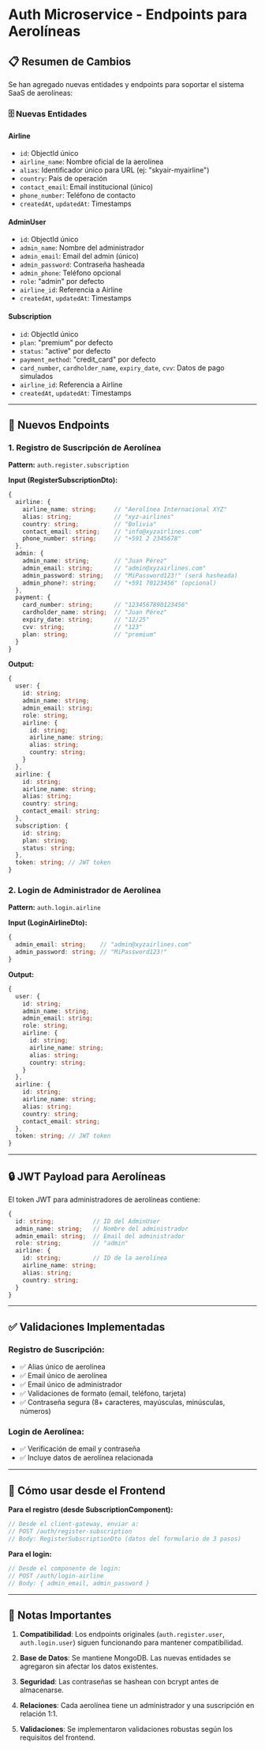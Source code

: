 # Auth Microservice - Endpoints para Aerolíneas

## 📋 Resumen de Cambios

Se han agregado nuevas entidades y endpoints para soportar el sistema SaaS de aerolíneas:

### 🗄️ **Nuevas Entidades**

#### **Airline**
- `id`: ObjectId único
- `airline_name`: Nombre oficial de la aerolínea
- `alias`: Identificador único para URL (ej: "skyair-myairline")
- `country`: País de operación
- `contact_email`: Email institucional (único)
- `phone_number`: Teléfono de contacto
- `createdAt`, `updatedAt`: Timestamps

#### **AdminUser**
- `id`: ObjectId único
- `admin_name`: Nombre del administrador
- `admin_email`: Email del admin (único)
- `admin_password`: Contraseña hasheada
- `admin_phone`: Teléfono opcional
- `role`: "admin" por defecto
- `airline_id`: Referencia a Airline
- `createdAt`, `updatedAt`: Timestamps

#### **Subscription**
- `id`: ObjectId único
- `plan`: "premium" por defecto
- `status`: "active" por defecto
- `payment_method`: "credit_card" por defecto
- `card_number`, `cardholder_name`, `expiry_date`, `cvv`: Datos de pago simulados
- `airline_id`: Referencia a Airline
- `createdAt`, `updatedAt`: Timestamps

---

## 🔌 **Nuevos Endpoints**

### **1. Registro de Suscripción de Aerolínea**
**Pattern:** `auth.register.subscription`

**Input (RegisterSubscriptionDto):**
```typescript
{
  airline: {
    airline_name: string;     // "Aerolínea Internacional XYZ"
    alias: string;            // "xyz-airlines" 
    country: string;          // "Bolivia"
    contact_email: string;    // "info@xyzairlines.com"
    phone_number: string;     // "+591 2 2345678"
  },
  admin: {
    admin_name: string;       // "Juan Pérez"
    admin_email: string;      // "admin@xyzairlines.com"
    admin_password: string;   // "MiPassword123!" (será hasheada)
    admin_phone?: string;     // "+591 70123456" (opcional)
  },
  payment: {
    card_number: string;      // "1234567890123456"
    cardholder_name: string;  // "Juan Pérez"
    expiry_date: string;      // "12/25"
    cvv: string;              // "123"
    plan: string;             // "premium"
  }
}
```

**Output:**
```typescript
{
  user: {
    id: string;
    admin_name: string;
    admin_email: string;
    role: string;
    airline: {
      id: string;
      airline_name: string;
      alias: string;
      country: string;
    }
  },
  airline: {
    id: string;
    airline_name: string;
    alias: string;
    country: string;
    contact_email: string;
  },
  subscription: {
    id: string;
    plan: string;
    status: string;
  },
  token: string; // JWT token
}
```

### **2. Login de Administrador de Aerolínea**
**Pattern:** `auth.login.airline`

**Input (LoginAirlineDto):**
```typescript
{
  admin_email: string;    // "admin@xyzairlines.com"
  admin_password: string; // "MiPassword123!"
}
```

**Output:**
```typescript
{
  user: {
    id: string;
    admin_name: string;
    admin_email: string;
    role: string;
    airline: {
      id: string;
      airline_name: string;
      alias: string;
      country: string;
    }
  },
  airline: {
    id: string;
    airline_name: string;
    alias: string;
    country: string;
    contact_email: string;
  },
  token: string; // JWT token
}
```

---

## 🔒 **JWT Payload para Aerolíneas**

El token JWT para administradores de aerolíneas contiene:

```typescript
{
  id: string;           // ID del AdminUser
  admin_name: string;   // Nombre del administrador
  admin_email: string;  // Email del administrador
  role: string;         // "admin"
  airline: {
    id: string;         // ID de la aerolínea
    airline_name: string;
    alias: string;
    country: string;
  }
}
```

---

## ✅ **Validaciones Implementadas**

### **Registro de Suscripción:**
- ✅ Alias único de aerolínea
- ✅ Email único de aerolínea
- ✅ Email único de administrador
- ✅ Validaciones de formato (email, teléfono, tarjeta)
- ✅ Contraseña segura (8+ caracteres, mayúsculas, minúsculas, números)

### **Login de Aerolínea:**
- ✅ Verificación de email y contraseña
- ✅ Incluye datos de aerolínea relacionada

---

## 🚀 **Cómo usar desde el Frontend**

**Para el registro (desde SubscriptionComponent):**
```typescript
// Desde el client-gateway, enviar a:
// POST /auth/register-subscription
// Body: RegisterSubscriptionDto (datos del formulario de 3 pasos)
```

**Para el login:**
```typescript
// Desde el componente de login:
// POST /auth/login-airline  
// Body: { admin_email, admin_password }
```

---

## 📝 **Notas Importantes**

1. **Compatibilidad**: Los endpoints originales (`auth.register.user`, `auth.login.user`) siguen funcionando para mantener compatibilidad.

2. **Base de Datos**: Se mantiene MongoDB. Las nuevas entidades se agregaron sin afectar los datos existentes.

3. **Seguridad**: Las contraseñas se hashean con bcrypt antes de almacenarse.

4. **Relaciones**: Cada aerolínea tiene un administrador y una suscripción en relación 1:1.

5. **Validaciones**: Se implementaron validaciones robustas según los requisitos del frontend.
